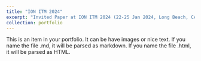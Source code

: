 ```yaml
---
title: "ION ITM 2024"
excerpt: "Invited Paper at ION ITM 2024 (22-25 Jan 2024, Long Beach, CA) <br/><img src='/assets/images/ITM2024_with_Sherman.jpg' width = '500' >"
collection: portfolio
---
```


This is an item in your portfolio. It can be have images or nice text. If you name the file .md, it will be parsed as markdown. If you name the file .html, it will be parsed as HTML. 
